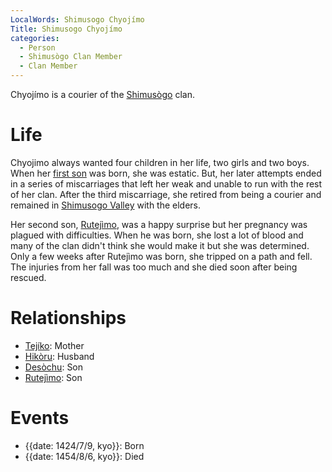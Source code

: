 ```yaml
---
LocalWords: Shimusogo Chyojímo
Title: Shimusogo Chyojímo
categories:
  - Person
  - Shimusògo Clan Member
  - Clan Member
---
```


Chyojímo is a courier of the [Shimusògo]() clan.

# Life

Chyojimo always wanted four children in her life, two girls and two boys. When her [first son](/shimusogo-desòchu/) was born, she was estatic. But, her later attempts ended in a series of miscarriages that left her weak and unable to run with the rest of her clan. After the third miscarriage, she retired from being a courier and remained in [Shimusogo Valley]() with the elders.

Her second son, [Rutejìmo](/shimusogo-rutejìmo/), was a happy surprise but her pregnancy was plagued with difficulties. When he was born, she lost a lot of blood and many of the clan didn't think she would make it but she was determined. Only a few weeks after Rutejìmo was born, she tripped on a path and fell. The injuries from her fall was too much and she died soon after being rescued.

# Relationships

* [Tejíko](/shimusogo-tejíko/): Mother
* [Hikòru](/shimusogo-hikòru/): Husband
* [Desòchu](/shimusogo-desòchu/): Son
* [Rutejìmo](/shimusogo-rutejìmo/): Son

# Events

* {{date: 1424/7/9, kyo}}: Born
* {{date: 1454/8/6, kyo}}: Died
